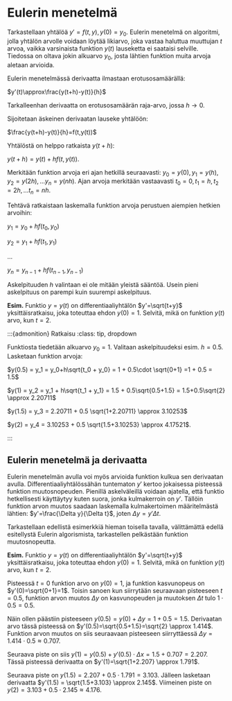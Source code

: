 # Eulerin menetelmä

Tarkastellaan yhtälöä $y'=f(t,y), y(0)=y_0$. Eulerin menetelmä on algoritmi, jolla yhtälön arvolle voidaan löytää likiarvo, joka vastaa haluttua muuttujan $t$ arvoa, vaikka varsinaista funktion $y(t)$ lauseketta ei saataisi selville. Tiedossa on oltava jokin alkuarvo $y_0$, josta lähtien funktion muita arvoja aletaan arvioida.

Eulerin menetelmässä derivaatta ilmastaan erotusosamäärällä:

$y'(t)\approx\frac{y(t+h)-y(t)}{h}$

Tarkalleenhan derivaatta on erotusosamäärän raja-arvo, jossa $h \to 0$.

Sijoitetaan äskeinen derivaatan lauseke yhtälöön:

$\frac{y(t+h)-y(t)}{h}=f(t,y(t))$

Yhtälöstä on helppo ratkaista $y(t+h)$:

$y(t+h)=y(t)+hf(t,y(t))$.

Merkitään funktion arvoja eri ajan hetkillä seuraavasti: $y_0=y(0), y_1=y(h), y_2=y(2h), \ldots y_n=y(nh)$. Ajan arvoja merkitään vastaavasti $t_0=0, t_1=h, t_2=2h, \ldots t_n=nh$.

Tehtävä ratkaistaan laskemalla funktion arvoja perustuen aiempien hetkien arvoihin:

$y_1 = y_0 + hf(t_0, y_0)$

$y_2 = y_1 + hf(t_1, y_1)$

$\ldots$

$y_n = y_{n-1}+ hf(t_{n-1},y_{n-1})$

Askelpituuden $h$ valintaan ei ole mitään yleistä sääntöä. Usein pieni askelpituus on parempi kuin suurempi askelpituus.

**Esim.** Funktio $y=y(t)$ on differentiaaliyhtälön $y'=\sqrt{t+y}$ yksittäisratkaisu, joka toteuttaa ehdon $y(0)=1$. Selvitä, mikä on funktion $y(t)$ arvo, kun $t=2$.

:::{admonition} Ratkaisu
:class: tip, dropdown

Funktiosta tiedetään alkuarvo $y_0 = 1$. Valitaan askelpituudeksi esim. $h=0.5$. Lasketaan funktion arvoja:

$y(0.5) = y_1 = y_0+h\sqrt{t_0 + y_0} = 1 + 0.5\cdot \sqrt{0+1} =1 + 0.5 = 1.5$

$y(1) = y_2 = y_1 + h\sqrt{t_1 + y_1} = 1.5 + 0.5\sqrt{0.5+1.5} = 1.5+0.5\sqrt{2} \approx 2.20711$

$y(1.5) = y_3 = 2.20711 + 0.5 \sqrt{1+2.20711} \approx 3.10253$

$y(2) = y_4 = 3.10253 + 0.5 \sqrt{1.5+3.10253} \approx 4.17521$.

:::

## Eulerin menetelmä ja derivaatta

Eulerin menetelmän avulla voi myös arvioida funktion kulkua sen derivaatan avulla. Differentiaaliyhtälössähän tuntematon $y'$ kertoo jokaisessa pisteessä funktion muutosnopeuden. Pienillä askelväleillä voidaan ajatella, että funktio hetkellisesti käyttäytyy kuten suora, jonka kulmakerroin on $y'$. Tällöin funktion arvon muutos saadaan laskemalla kulmakertoimen määritelmästä lähtien: $y'=\frac{\Delta y}{\Delta t}$, joten $\Delta y = y' \Delta t$.

Tarkastellaan edellistä esimerkkiä hieman toisella tavalla, välittämättä edellä esitellystä Eulerin algorismista, tarkastellen pelkästään funktion muutosnopeutta. 

**Esim.** Funktio $y=y(t)$ on differentiaaliyhtälön $y'=\sqrt{t+y}$ yksittäisratkaisu, joka toteuttaa ehdon $y(0)=1$. Selvitä, mikä on funktion $y(t)$ arvo, kun $t=2$.

Pisteessä $t=0$ funktion arvo on $y(0)=1$, ja funktion kasvunopeus on $y'(0)=\sqrt{0+1}=1$. Toisin sanoen kun siirrytään seuraavaan pisteeseen $t=0.5$, funktion arvon muutos $\Delta y$ on kasvunopeuden ja muutoksen $\Delta t$ tulo $1 \cdot 0.5=0.5$.

Näin ollen päästiin pisteeseen $y(0.5)=y(0)+\Delta y = 1+0.5 = 1.5$. Derivaatan arvo tässä pisteessä on $y'(0.5)=\sqrt{0.5+1.5}=\sqrt{2} \approx 1.414$. Funktion arvon muutos on siis seuraavaan pisteeseen siirryttäessä $\Delta y = 1.414\cdot 0.5 \approx 0.707$.

Seuraava piste on siis $y(1)=y(0.5)+y'(0.5)\cdot \Delta x = 1.5+0.707 = 2.207$. Tässä pisteessä derivaatta on $y'(1)=\sqrt{1+2.207} \approx 1.791$.

Seuraava piste on $y(1.5)=2.207+0.5\cdot 1.791 = 3.103$. Jälleen lasketaan derivaatta $y'(1.5) = \sqrt{1.5+3.103} \approx 2.145$. Viimeinen piste on $y(2)=3.103+0.5\cdot 2.145 \approx 4.176$.
